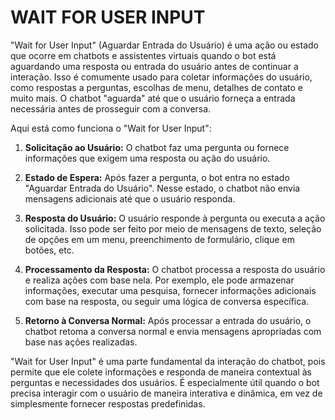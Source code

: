 # WAIT FOR USER INPUT
"Wait for User Input" (Aguardar Entrada do Usuário) é uma ação ou estado que ocorre em chatbots e assistentes virtuais quando o bot está aguardando uma resposta ou entrada do usuário antes de continuar a interação. Isso é comumente usado para coletar informações do usuário, como respostas a perguntas, escolhas de menu, detalhes de contato e muito mais. O chatbot "aguarda" até que o usuário forneça a entrada necessária antes de prosseguir com a conversa.

Aqui está como funciona o "Wait for User Input":

1. **Solicitação ao Usuário:** O chatbot faz uma pergunta ou fornece informações que exigem uma resposta ou ação do usuário.

2. **Estado de Espera:** Após fazer a pergunta, o bot entra no estado "Aguardar Entrada do Usuário". Nesse estado, o chatbot não envia mensagens adicionais até que o usuário responda.

3. **Resposta do Usuário:** O usuário responde à pergunta ou executa a ação solicitada. Isso pode ser feito por meio de mensagens de texto, seleção de opções em um menu, preenchimento de formulário, clique em botões, etc.

4. **Processamento da Resposta:** O chatbot processa a resposta do usuário e realiza ações com base nela. Por exemplo, ele pode armazenar informações, executar uma pesquisa, fornecer informações adicionais com base na resposta, ou seguir uma lógica de conversa específica.

5. **Retorno à Conversa Normal:** Após processar a entrada do usuário, o chatbot retoma a conversa normal e envia mensagens apropriadas com base nas ações realizadas.

"Wait for User Input" é uma parte fundamental da interação do chatbot, pois permite que ele colete informações e responda de maneira contextual às perguntas e necessidades dos usuários. É especialmente útil quando o bot precisa interagir com o usuário de maneira interativa e dinâmica, em vez de simplesmente fornecer respostas predefinidas.
